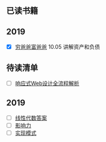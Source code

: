 ## 已读书籍
## 2019
* [X] [穷爸爸富爸爸](./经济/2019-10-05_穷爸爸富爸爸.md) 10.05 讲解资产和负债

## 待读清单
*  [ ] [响应式Web设计全流程解析](https://book.douban.com/subject/26241601/)


## 2019
* [ ] [线性代数答案](https://kimpognrath.files.wordpress.com/2011/11/3rd-edition-linear-algebra-and-its-applications-solutions-manual.pdf)
* [ ] [影响力](https://book.douban.com/subject/1786387/)
* [ ] [实现模式](https://book.douban.com/subject/3324516/)